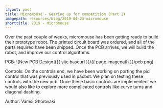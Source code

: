 ```yaml
---
layout: post
title: Micromouse - Gearing up for competition (Part 2)
imagepath: resources/blog/2019-04-23-micromouse
shorttitle: 2019 - Micromouse
---
```


Over the past couple of weeks, micromouse has been getting ready to build their prototype robot. The printed circuit board was ordered, and all of the parts required have been shipped. Once the PCB arrives, we will build the robot, and improve our control algorithms.

PCB:
![New PCB Design]({{ site.baseurl }}/{{ page.imagepath }}/pcb.png)

Controls:
On the controls end, we have been working on porting the pid control that was previously used in pacbot. We plan on testing these controls with the new pcb. Once these basic controls are implemented, we would also like to explore more complicated controls like curve turns and diagonal dashing. 

Author: Vamsi Ghorovaki
